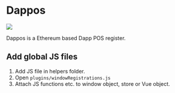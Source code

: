 # Dappos

![](https://circleci.com/gh/Dappos/Dappos.svg?style=shield&circle-token=a4bb78ec3c830868731db9a3f8a8028ba024530a)

Dappos is a Ethereum based Dapp POS register.

## Add global JS files

1. Add JS file in helpers folder.
2. Open `plugins/windowRegistrations.js`
3. Attach JS functions etc. to window object, store or Vue object.
